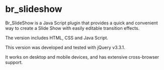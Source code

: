 # br_slideshow

Br_SlideShow is a Java Script plugin that provides a quick and convenient way to create a Slide Show with easily editable transition effects.

The version includes HTML, CSS and Java Script.

This version was developed and tested with jQuery v3.3.1.

It works on desktop and mobile devices, and has extensive cross-browser support.


